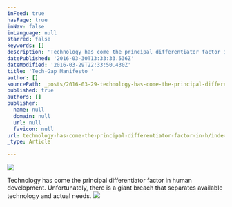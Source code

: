 ```yaml
---
inFeed: true
hasPage: true
inNav: false
inLanguage: null
starred: false
keywords: []
description: 'Technology has come the principal differentiator factor in human development. Unfortunately, there is a giant breach that separates available technology and actual needs.'
datePublished: '2016-03-30T13:33:33.536Z'
dateModified: '2016-03-29T22:33:50.430Z'
title: 'Tech-Gap Manifesto '
author: []
sourcePath: _posts/2016-03-29-technology-has-come-the-principal-differentiator-factor-in-h.md
published: true
authors: []
publisher:
  name: null
  domain: null
  url: null
  favicon: null
url: technology-has-come-the-principal-differentiator-factor-in-h/index.html
_type: Article

---
```

![](https://the-grid-user-content.s3-us-west-2.amazonaws.com/5575d7ce-c864-4037-88da-eac4a8d77ed0.jpg)

Technology has come the principal differentiator factor in human development. Unfortunately, there is a giant breach that separates available technology and actual needs.
![](https://the-grid-user-content.s3-us-west-2.amazonaws.com/a54f8086-8337-4263-8448-77360f3b323f.jpg)